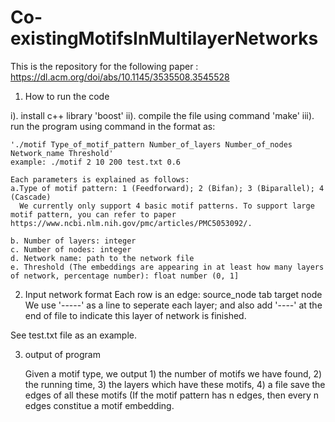 # Co-existingMotifsInMultilayerNetworks
This is the repository for the following paper : https://dl.acm.org/doi/abs/10.1145/3535508.3545528
1. How to run the code

 i). install c++ library 'boost'
 ii). compile the file using command 'make'
 iii). run the program using command in the format as:

    './motif Type_of_motif_pattern Number_of_layers Number_of_nodes Network_name Threshold'
    example: ./motif 2 10 200 test.txt 0.6
    
    Each parameters is explained as follows:
    a.Type of motif pattern: 1 (Feedforward); 2 (Bifan); 3 (Biparallel); 4 (Cascade)
      We currently only support 4 basic motif patterns. To support large motif pattern, you can refer to paper https://www.ncbi.nlm.nih.gov/pmc/articles/PMC5053092/. 

    b. Number of layers: integer
    c. Number of nodes: integer
    d. Network name: path to the network file
    e. Threshold (The embeddings are appearing in at least how many layers of network, percentage number): float number (0, 1]

2. Input network format
Each row is an edge: source_node tab target node
We use '-----' as a line to seperate each layer; and also add '----' at the end of file to indicate this layer of network is finished.

See test.txt file as an example.

3. output of program
   
   Given a motif type, we output 1) the number of motifs we have found, 2) the running time, 3) the layers which have these motifs, 4) a file save the edges of all these motifs (If the motif pattern has n edges, then every n edges constitue a motif embedding.
